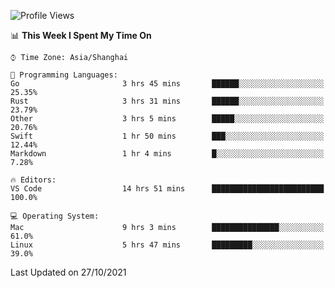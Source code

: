 <!--START_SECTION:waka-->
![Profile Views](http://img.shields.io/badge/Profile%20Views-15-blue)

📊 **This Week I Spent My Time On** 

```text
⌚︎ Time Zone: Asia/Shanghai

💬 Programming Languages: 
Go                       3 hrs 45 mins       ██████░░░░░░░░░░░░░░░░░░░   25.35% 
Rust                     3 hrs 31 mins       ██████░░░░░░░░░░░░░░░░░░░   23.79% 
Other                    3 hrs 5 mins        █████░░░░░░░░░░░░░░░░░░░░   20.76% 
Swift                    1 hr 50 mins        ███░░░░░░░░░░░░░░░░░░░░░░   12.44% 
Markdown                 1 hr 4 mins         █░░░░░░░░░░░░░░░░░░░░░░░░   7.28%

🔥 Editors: 
VS Code                  14 hrs 51 mins      █████████████████████████   100.0%

💻 Operating System: 
Mac                      9 hrs 3 mins        ███████████████░░░░░░░░░░   61.0% 
Linux                    5 hrs 47 mins       █████████░░░░░░░░░░░░░░░░   39.0%

```


 Last Updated on 27/10/2021
<!--END_SECTION:waka-->

